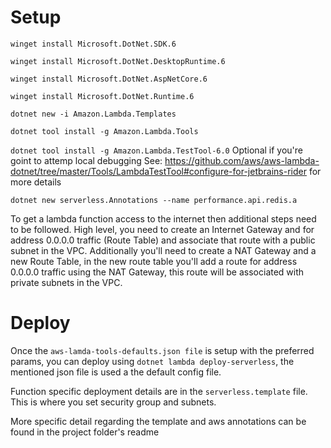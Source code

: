 # Setup

`winget install Microsoft.DotNet.SDK.6`

`winget install Microsoft.DotNet.DesktopRuntime.6`

`winget install Microsoft.DotNet.AspNetCore.6`

`winget install Microsoft.DotNet.Runtime.6`

`dotnet new -i Amazon.Lambda.Templates`

`dotnet tool install -g Amazon.Lambda.Tools`

`dotnet tool install -g Amazon.Lambda.TestTool-6.0` Optional if you're goint to attemp local debugging
    See: https://github.com/aws/aws-lambda-dotnet/tree/master/Tools/LambdaTestTool#configure-for-jetbrains-rider for more details

`dotnet new serverless.Annotations --name performance.api.redis.a`

To get a lambda function access to the internet then additional steps need to be followed. High level, you need to create an Internet Gateway and for address 0.0.0.0 traffic (Route Table) and associate that route with a public subnet in the VPC.  Additionally you'll need to create a NAT Gateway and a new Route Table, in the new route table you'll add a route for address 0.0.0.0 traffic using the NAT Gateway, this route will be associated with private subnets in the VPC.

# Deploy

Once the `aws-lamda-tools-defaults.json file` is setup with the preferred params, you can deploy using `dotnet lambda deploy-serverless`, the mentioned json file is used a the default config file.

Function specific deployment details are in the `serverless.template` file.  This is where you set security group and subnets.

More specific detail regarding the template and aws annotations can be found in the project folder's readme